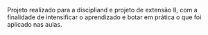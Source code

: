 Projeto realizado para a discipliand e projeto de extensão II, com a finalidade de intensificar o aprendizado e botar em prática o que foi aplicado nas aulas.
